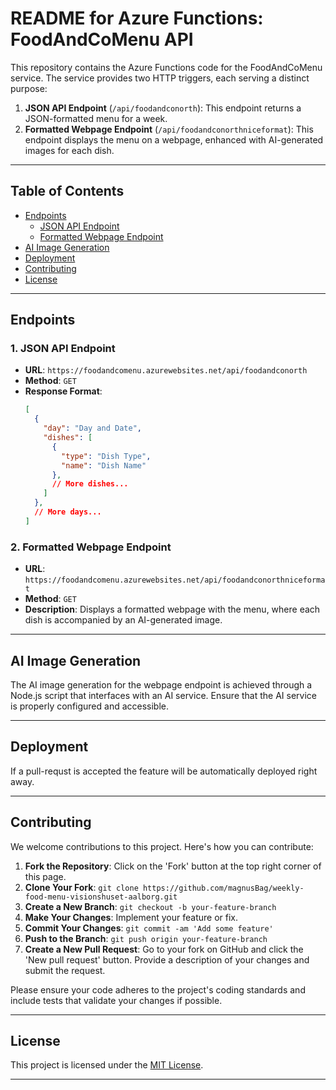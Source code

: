 # README for Azure Functions: FoodAndCoMenu API

This repository contains the Azure Functions code for the FoodAndCoMenu service. The service provides two HTTP triggers, each serving a distinct purpose:

1. **JSON API Endpoint** (`/api/foodandconorth`): This endpoint returns a JSON-formatted menu for a week.
2. **Formatted Webpage Endpoint** (`/api/foodandconorthniceformat`): This endpoint displays the menu on a webpage, enhanced with AI-generated images for each dish.

---

## Table of Contents
- [Endpoints](#endpoints)
  - [JSON API Endpoint](#1-json-api-endpoint)
  - [Formatted Webpage Endpoint](#2-formatted-webpage-endpoint)
- [AI Image Generation](#ai-image-generation)
- [Deployment](#deployment)
- [Contributing](#contributing)
- [License](#license)

---

## Endpoints

### 1. JSON API Endpoint
- **URL**: `https://foodandcomenu.azurewebsites.net/api/foodandconorth`
- **Method**: `GET`
- **Response Format**:
  ```json
  [
    {
      "day": "Day and Date",
      "dishes": [
        {
          "type": "Dish Type",
          "name": "Dish Name"
        },
        // More dishes...
      ]
    },
    // More days...
  ]
  ```

### 2. Formatted Webpage Endpoint
- **URL**: `https://foodandcomenu.azurewebsites.net/api/foodandconorthniceformat`
- **Method**: `GET`
- **Description**: Displays a formatted webpage with the menu, where each dish is accompanied by an AI-generated image.

---

## AI Image Generation
The AI image generation for the webpage endpoint is achieved through a Node.js script that interfaces with an AI service. Ensure that the AI service is properly configured and accessible.

---

## Deployment
If a pull-requst is accepted the feature will be automatically deployed right away.

---

## Contributing

We welcome contributions to this project. Here's how you can contribute:

1. **Fork the Repository**: Click on the 'Fork' button at the top right corner of this page.
2. **Clone Your Fork**: `git clone https://github.com/magnusBag/weekly-food-menu-visionshuset-aalborg.git`
3. **Create a New Branch**: `git checkout -b your-feature-branch`
4. **Make Your Changes**: Implement your feature or fix.
5. **Commit Your Changes**: `git commit -am 'Add some feature'`
6. **Push to the Branch**: `git push origin your-feature-branch`
7. **Create a New Pull Request**: Go to your fork on GitHub and click the 'New pull request' button. Provide a description of your changes and submit the request.

Please ensure your code adheres to the project's coding standards and include tests that validate your changes if possible.

---

## License
This project is licensed under the [MIT License](LICENSE.md).

---
